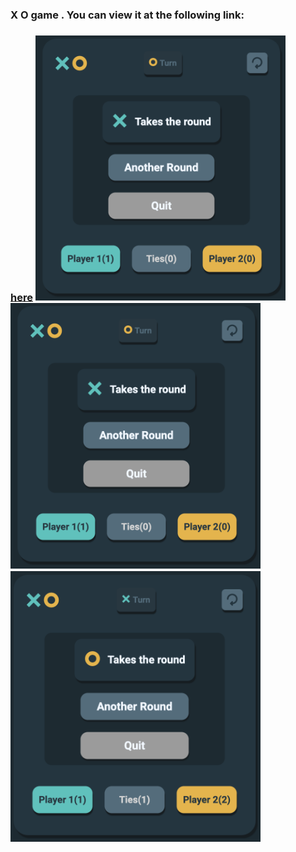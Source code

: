 <h3> X  O game . You can view it at the following link:  <h3>
 <a href="[https://amazon-project-plum.vercel.app/amazon.html](https://x-o-game-7ftry15r9-hamzas-projects-f425c355.vercel.app/X_O_project.html)"> here</a>
 <img width="400"  src="./imgs/Screen Shot 2024-05-24 at 9.58.09 PM.png">
 <img width="400"  src="./imgs/Screen Shot 2024-05-24 at 9.58.09 PM.png">
 <img width="400"  src="./imgs/Screen Shot 2024-05-24 at 9.59.01 PM.png">
